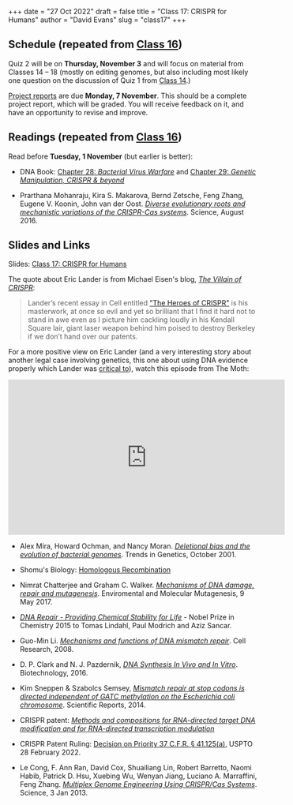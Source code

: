 +++
date = "27 Oct 2022"
draft = false
title = "Class 17: CRISPR for Humans"
author = "David Evans"
slug = "class17"
+++

## Schedule (repeated from [Class 16](/class16))

Quiz 2 will be on **Thursday, November 3** and will focus on material
from Classes 14 &ndash; 18 (mostly on editing genomes, but
also including most likely one question on the discussion of Quiz 1
from [Class 14](/class14).)

[Project reports](/finalproject) are due **Monday, 7 November**. This
should be a complete project report, which will be graded. You will
receive feedback on it, and have an opportunity to revise and improve.

## Readings (repeated from [Class 16](/class16))

Read before **Tuesday, 1 November** (but earlier is better):
- DNA Book: [Chapter 28: _Bacterial Virus Warfare_](https://berthub.eu/dna-book/private/bacterial-virus-warfare-crispr) and [Chapter 29: _Genetic Manipulation, CRISPR & beyond_](https://berthub.eu/dna-book/private/genetic-manipulation-crispr)

- Prarthana Mohanraju, Kira S. Makarova, Bernd Zetsche, Feng Zhang,
Eugene V. Koonin, John van der Oost. [_Diverse evolutionary roots and
mechanistic variations of the CRISPR-Cas systems_](/docs/mohanraju2016.pdf). Science, August 2016.

## Slides and Links
 
Slides: [Class 17: CRISPR for Humans](https://www.dropbox.com/s/lsd363869ypojtl/csbio-class17.pdf?dl=0)

The quote about Eric Lander is from Michael Eisen's blog, [_The Villain of CRISPR_](https://www.michaeleisen.org/blog/?p=1825):

> Lander’s recent essay in Cell entitled <a href="https://www.cell.com/cell/fulltext/S0092-8674(15)01705-5">"The Heroes of CRISPR"</a> is his masterwork, at once so evil and yet so brilliant that I find it hard not to stand in awe even as I picture him cackling loudly in his Kendall Square lair, giant laser weapon behind him poised to destroy Berkeley if we don’t hand over our patents.

For a more positive view on Eric Lander (and a very interesting story about another legal case involving genetics, this one about using DNA evidence properly which Lander was [critical to](https://innocenceproject.org/eric-lander-calls-for-officials-to-uphold-best-forensic-practices/)), watch this episode from The Moth:

<iframe width="560" height="315" src="https://www.youtube-nocookie.com/embed/QyyHF9ahQP0" title="YouTube video player" frameborder="0" allow="accelerometer; autoplay; clipboard-write; encrypted-media; gyroscope; picture-in-picture" allowfullscreen></iframe>


- Alex Mira, Howard Ochman, and Nancy Moran. [_Deletional bias and the evolution of bacterial genomes_](/docs/mira2001.pdf). Trends in Genetics, October 2001.

- Shomu's Biology: [Homologous Recombination](https://www.youtube.com/watch?v=hEcd_CRtAaM)

- Nimrat Chatterjee and Graham C. Walker. [_Mechanisms of DNA damage, repair and mutagenesis_](https://www.ncbi.nlm.nih.gov/labs/pmc/articles/PMC5474181/). Enviromental and Molecular Mutagenesis, 9 May 2017.

- [_DNA Repair - Providing Chemical Stability for Life_](https://www.nobelprize.org/uploads/2018/06/popular-chemistryprize2015.pdf) - Nobel Prize in Chemistry 2015 to Tomas Lindahl, Paul Modrich and Aziz Sancar. 

- Guo-Min Li. [_Mechanisms and functions of DNA mismatch repair_](https://www.nature.com/articles/cr2007115). Cell Research, 2008.

- D. P. Clark and N. J. Pazdernik, [_DNA Synthesis In Vivo and In Vitro_](/docs/clark2016.pdf). Biotechnology, 2016.

- Kim Sneppen & Szabolcs Semsey, [_Mismatch repair at stop codons is directed independent of GATC methylation on the Escherichia coli chromosome_](https://www.nature.com/articles/srep07346). Scientific Reports, 2014.

- CRISPR patent: [_Methods and compositions for RNA-directed target DNA modification and for RNA-directed transcription modulation_](https://patents.google.com/patent/US20220010338A1/en)

- CRISPR Patent Ruling: [Decision on Priority 37 C.F.R. § 41.125(a)](/docs/usptocrispr.pdf), USPTO 28 February 2022.

- Le Cong, F. Ann Ran, David Cox, Shuailiang Lin, Robert Barretto, Naomi Habib, Patrick D. Hsu, Xuebing Wu, Wenyan Jiang, Luciano A. Marraffini, Feng Zhang.
[_Multiplex Genome Engineering Using CRISPR/Cas Systems_](https://www.science.org/doi/10.1126/science.1231143). Science, 3 Jan 2013.


